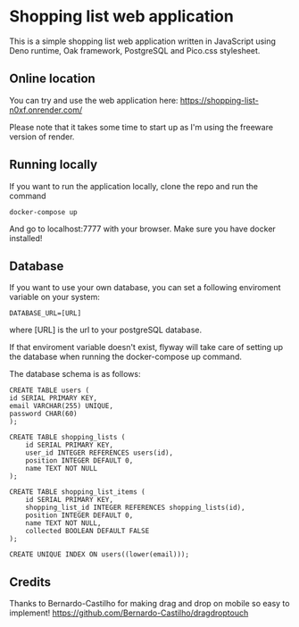 # Shopping list web application
This is a simple shopping list web application written in JavaScript using Deno runtime, Oak framework, PostgreSQL and Pico.css stylesheet. 

## Online location
You can try and use the web application here: https://shopping-list-n0xf.onrender.com/

Please note that it takes some time to start up as I'm using the freeware version of render.

## Running locally
If you want to run the application locally, clone the repo and run the command 
	
	docker-compose up

And go to localhost:7777 with your browser. Make sure you have docker installed!

## Database

If you want to use your own database, you can set a following enviroment variable on your system:
	
	DATABASE_URL=[URL]

where [URL] is the url to your postgreSQL database.

If that enviroment variable doesn't exist, flyway will take care of setting up the database when running the docker-compose up command. 

The database schema is as follows:

	CREATE TABLE users (
	id SERIAL PRIMARY KEY,
	email VARCHAR(255) UNIQUE,
	password CHAR(60)
	);

	CREATE TABLE shopping_lists (
		id SERIAL PRIMARY KEY,
		user_id INTEGER REFERENCES users(id),
		position INTEGER DEFAULT 0,
		name TEXT NOT NULL
	);

	CREATE TABLE shopping_list_items (
		id SERIAL PRIMARY KEY,
		shopping_list_id INTEGER REFERENCES shopping_lists(id),
		position INTEGER DEFAULT 0,
		name TEXT NOT NULL,
		collected BOOLEAN DEFAULT FALSE
	);

	CREATE UNIQUE INDEX ON users((lower(email)));


## Credits
Thanks to Bernardo-Castilho for making drag and drop on mobile so easy to implement!
https://github.com/Bernardo-Castilho/dragdroptouch
		
